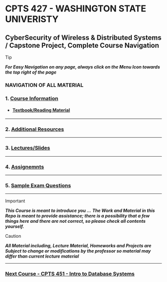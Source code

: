 # CPTS 427 - WASHINGTON STATE UNIVERISTY
## CyberSecurity of Wireless & Distributed Systems / Capstone Project, Complete Course Navigation

> [!TIP]
> ***For Easy Navigation on any page, always click on the Menu Icon towards the top right of the page***

### NAVIGATION OF ALL MATERIAL 

### 1. [Course Information](https://github.com/MarkShinozaki/CPTS427-CyberSecurityOfWireless-DistributedSystems/tree/Course-Information)
  - #### [Textbook/Reading Material](https://github.com/MarkShinozaki/CPTS427-CyberSecurityOfWireless-DistributedSystems/tree/Textbook)
---
### 2. [Additional Resources](https://github.com/MarkShinozaki/CPTS427-CyberSecurityOfWireless-DistributedSystems/tree/Additional-Resources)
---
### 3. [Lectures/Slides](https://github.com/MarkShinozaki/CPTS427-CyberSecurityOfWireless-DistributedSystems/tree/Lectures-Slides)
---
### 4. [Assignemnts](https://github.com/MarkShinozaki/CPTS427-CyberSecurityOfWireless-DistributedSystems/tree/Assignments)
---
### 5. [Sample Exam Questions](https://github.com/MarkShinozaki/CPTS427-CyberSecurityOfWireless-DistributedSystems/tree/Sample-Exam-Questions)
---

> [!IMPORTANT]
> ***This Course is meant to introduce you ...***
> ***The Work and Material in this Repo is meant to provide assistance; there is a possibility that a few things here and there are not correct, so please check all contents yourself.***


> [!CAUTION]
> ***All Material including, Lecture Material, Homeworks and Projects are Subject to change or modifications by the professor so material may differ than current lecture material***

---

### [Next Course - CPTS 451 - Intro to Database Systems ](https://github.com/MarkShinozaki/CPTS451-DatabaseSystems)
